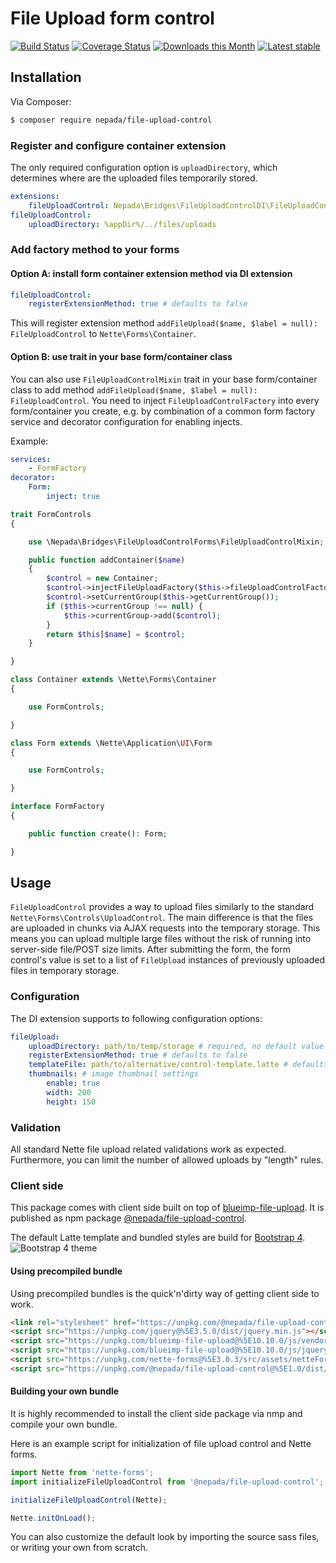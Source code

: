File Upload form control
========================

[![Build Status](https://github.com/nepada/file-upload-control/workflows/CI/badge.svg)](https://github.com/nepada/file-upload-control/actions?query=workflow%3ACI+branch%3Amaster)
[![Coverage Status](https://coveralls.io/repos/github/nepada/file-upload-control/badge.svg?branch=master)](https://coveralls.io/github/nepada/file-upload-control?branch=master)
[![Downloads this Month](https://img.shields.io/packagist/dm/nepada/file-upload-control.svg)](https://packagist.org/packages/nepada/file-upload-control)
[![Latest stable](https://img.shields.io/packagist/v/nepada/file-upload-control.svg)](https://packagist.org/packages/nepada/file-upload-control)


Installation
------------

Via Composer:

```sh
$ composer require nepada/file-upload-control
```

### Register and configure container extension

The only required configuration option is `uploadDirectory`, which determines where are the uploaded files temporarily stored. 
```yaml
extensions:
    fileUploadControl: Nepada\Bridges\FileUploadControlDI\FileUploadControlExtension
fileUploadControl:
    uploadDirectory: %appDir%/../files/uploads
```

### Add factory method to your forms

#### Option A: install form container extension method via DI extension

```yaml
fileUploadControl:
    registerExtensionMethod: true # defaults to false
```

This will register extension method `addFileUpload($name, $label = null): FileUploadControl` to `Nette\Forms\Container`.

#### Option B: use trait in your base form/container class

You can also use `FileUploadControlMixin` trait in your base form/container class to add method `addFileUpload($name, $label = null): FileUploadControl`. You need to inject `FileUploadControlFactory` into every form/container you create, e.g. by combination of a common form factory service and decorator configuration for enabling injects.

Example:

```yaml
services:
    - FormFactory
decorator:
    Form:
        inject: true
```

```php
trait FormControls
{

    use \Nepada\Bridges\FileUploadControlForms\FileUploadControlMixin;

    public function addContainer($name)
    {
        $control = new Container;
        $control->injectFileUploadFactory($this->fileUploadControlFactory);
        $control->setCurrentGroup($this->getCurrentGroup());
        if ($this->currentGroup !== null) {
            $this->currentGroup->add($control);
        }
        return $this[$name] = $control;
    }

}

class Container extends \Nette\Forms\Container
{

    use FormControls;

}

class Form extends \Nette\Application\UI\Form
{

    use FormControls;

}

interface FormFactory
{

    public function create(): Form;

}
``` 


Usage
-----

`FileUploadControl` provides a way to upload files similarly to the standard `Nette\Forms\Controls\UploadControl`. The main difference is that the files are uploaded in chunks via AJAX requests into the temporary storage. This means you can upload multiple large files without the risk of running into server-side file/POST size limits. After submitting the form, the form control's value is set to a list of `FileUpload` instances of previously uploaded files in temporary storage.

### Configuration

The DI extension supports to following configuration options:
```yaml
fileUpload:
    uploadDirectory: path/to/temp/storage # required, no default value
    registerExtensionMethod: true # defaults to false
    templateFile: path/to/alternative/control-template.latte # defaults to the bundled Bootstrap 4 template
    thumbnails: # image thumbnail settings
        enable: true
        width: 200
        height: 150
```

### Validation

All standard Nette file upload related validations work as expected. Furthermore, you can limit the number of allowed uploads by "length" rules. 

### Client side

This package comes with client side built on top of [blueimp-file-upload](https://yarnpkg.com/package/blueimp-file-upload). It is published as npm package [@nepada/file-upload-control](https://yarnpkg.com/package/@nepada/file-upload-control).

The default Latte template and bundled styles are build for [Bootstrap 4](https://yarnpkg.com/package/bootstrap).
![Bootstrap 4 theme](docs/example.png)

#### Using precompiled bundle

Using precompiled bundles is the quick'n'dirty way of getting client side to work.

```html
<link rel="stylesheet" href="https://unpkg.com/@nepada/file-upload-control@%5E1.0/dist/css/file-upload-control.min.css">
<script src="https://unpkg.com/jquery@%5E3.5.0/dist/jquery.min.js"></script>
<script src="https://unpkg.com/blueimp-file-upload@%5E10.10.0/js/vendor/jquery.ui.widget.js"></script>
<script src="https://unpkg.com/blueimp-file-upload@%5E10.10.0/js/jquery.fileupload.js"></script>
<script src="https://unpkg.com/nette-forms@%5E3.0.3/src/assets/netteForms.min.js"></script>
<script src="https://unpkg.com/@nepada/file-upload-control@%5E1.0/dist/js/file-upload-control.min.js"></script>
```

#### Building your own bundle

It is highly recommended to install the client side package via nmp and compile your own bundle.

Here is an example script for initialization of file upload control and Nette forms.  

```js
import Nette from 'nette-forms';
import initializeFileUploadControl from '@nepada/file-upload-control';

initializeFileUploadControl(Nette);

Nette.initOnLoad();
```

You can also customize the default look by importing the source sass files, or writing your own from scratch. 
